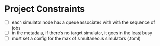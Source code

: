 # Project Constraints

- [ ] each simulator node has a queue associated with with the sequence of jobs
- [ ] in the metadata, if there's no target simulator, it goes in the least busy
- [ ] must set a config for the max of simultaneous simulators (.toml)
